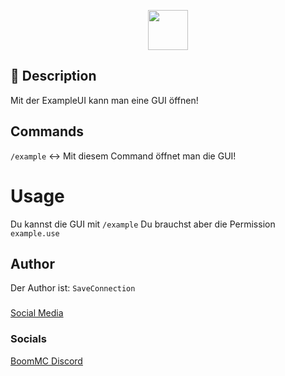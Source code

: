 <p align="center">
    <img src="https://github.com/SaveConnectionPE/ExampleUI/blob/master/ExampleUI.png" width="64px" height="64px">
</p>


## 📙 Description
Mit der ExampleUI kann man eine GUI öffnen!

## Commands
``/example`` <-> Mit diesem Command öffnet man die GUI!

# Usage
Du kannst die GUI mit ``/example``
Du brauchst aber die Permission ``example.use``

## Author
Der Author ist: ``SaveConnection``

###
[Social Media](#-socials)

### Socials

[BoomMC Discord](https://discord.gg/jkXANSq "BoomMC - Discord")
